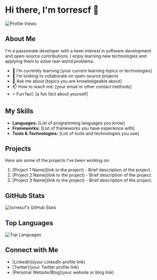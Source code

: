 # Hi there, I'm torrescf 👋

![Profile Views](https://komarev.com/ghpvc/?username=torrescf&color=blue)

## About Me

I'm a passionate developer with a keen interest in software development and open-source contributions. I enjoy learning new technologies and applying them to solve real-world problems.

- 🌱 I’m currently learning [your current learning topics or technologies]
- 👯 I’m looking to collaborate on open-source projects
- 💬 Ask me about [topics you are knowledgeable about]
- 📫 How to reach me: [your email or other contact methods]
- ⚡ Fun fact: [a fun fact about yourself]

## My Skills

- **Languages:** [List of programming languages you know]
- **Frameworks:** [List of frameworks you have experience with]
- **Tools & Technologies:** [List of tools and technologies you use]

## Projects

Here are some of the projects I've been working on:

1. [Project 1 Name](link to the project) - Brief description of the project.
2. [Project 2 Name](link to the project) - Brief description of the project.
3. [Project 3 Name](link to the project) - Brief description of the project.

## GitHub Stats

![torrescf's GitHub Stats](https://github-readme-stats.vercel.app/api?username=torrescf&show_icons=true&theme=radical)

## Top Languages

![Top Languages](https://github-readme-stats.vercel.app/api/top-langs/?username=torrescf&layout=compact&theme=radical)

## Connect with Me

- [LinkedIn](your LinkedIn profile link)
- [Twitter](your Twitter profile link)
- [Personal Website/Blog](your website or blog link)

<!--
**torrescf/torrescf** is a ✨ _special_ ✨ repository because its `README.md` (this file) appears on your GitHub profile.
-->

